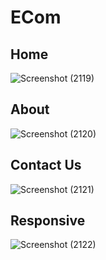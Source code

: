 # ECom
## Home
![Screenshot (2119)](https://user-images.githubusercontent.com/78256601/195778594-4c7e9611-c028-44e4-852f-7ddf168e82e9.png)

## About
![Screenshot (2120)](https://user-images.githubusercontent.com/78256601/195778640-7a3d975a-71ee-4d29-b388-38ac972e4070.png)

## Contact Us
![Screenshot (2121)](https://user-images.githubusercontent.com/78256601/195778678-88e13a5f-74c4-4622-b341-7e555eacabe9.png)

## Responsive
![Screenshot (2122)](https://user-images.githubusercontent.com/78256601/195778725-3cf8eefd-84aa-465f-a795-d8a5821d26b6.png)
